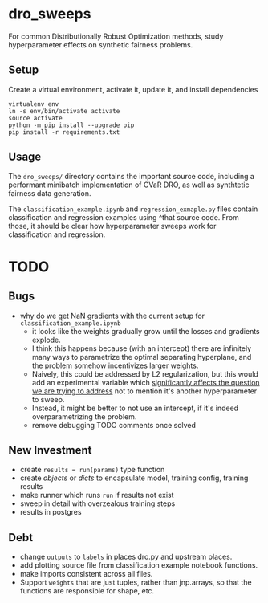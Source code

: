 # dro_sweeps

For common Distributionally Robust Optimization methods, study hyperparameter effects on synthetic fairness problems.

## Setup

Create a virtual environment, activate it, update it, and install dependencies

```
virtualenv env
ln -s env/bin/activate activate
source activate
python -m pip install --upgrade pip
pip install -r requirements.txt
```

## Usage

The `dro_sweeps/` directory contains the important source code, including a performant minibatch implementation of CVaR DRO, as well as synthtetic fairness data generation.

The `classification_example.ipynb` and `regression_exmaple.py` files contain classification and regression examples using ^that source code.  From those, it should be clear how hyperparameter sweeps work for classification and regression.

# TODO

## Bugs

- why do we get NaN gradients with the current setup for `classification_example.ipynb`
    - it looks like the weights gradually grow until the losses and gradients explode.
    - I think this happens because (with an intercept) there are infinitely many ways to 
      parametrize the optimal separating hyperplane, and the problem somehow incentivizes larger weights.
    - Naively, this could be addressed by L2 regularization, but this would add an experimental variable
      which [significantly affects the question we are trying to address](https://arxiv.org/abs/1911.08731)
      not to mention it's another hyperparameter to sweep.
    - Instead, it might be better to not use an intercept, if it's indeed overparametrizing the problem.
    - remove debugging TODO comments once solved

## New Investment

- create `results = run(params)` type function
- create _objects_ or _dicts_ to encapsulate model, training config, training results
- make runner which runs `run` if results not exist
- sweep in detail with overzealous training steps
- results in postgres

## Debt

- change `outputs` to `labels` in places dro.py and upstream places.
- add plotting source file from classification example notebook functions.
- make imports consistent across all files.
- Support `weights` that are just tuples, rather than jnp.arrays, so that the functions are responsible for shape, etc.
